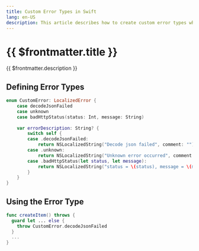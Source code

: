 ```yaml
---
title: Custom Error Types in Swift
lang: en-US
description: This article describes how to create custom error types when building apps with Swift.
---
```


# {{ $frontmatter.title }}

{{ $frontmatter.description }}

## Defining Error Types

```swift
enum CustomError: LocalizedError {
    case decodeJsonFailed
    case unknown
    case badHttpStatus(status: Int, message: String)
    
    var errorDescription: String? {
        switch self {
        case .decodeJsonFailed:
            return NSLocalizedString("Decode json failed", comment: "")
        case .unknown:
            return NSLocalizedString("Unknown error occurred", comment: "")
        case .badHttpStatus(let status, let message):
            return NSLocalizedString("status = \(status), message = \(message)", comment: "")
        }
    }
}
```

## Using the Error Type

```swift
func createItem() throws {
  guard let ... else {
    throw CustomError.decodeJsonFailed
  }
  ...
}
```
